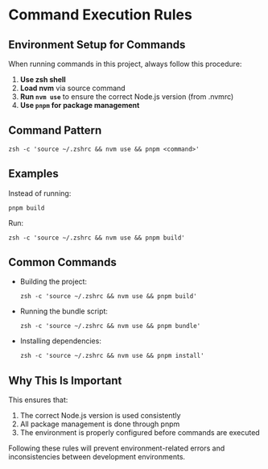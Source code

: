 # Command Execution Rules

## Environment Setup for Commands

When running commands in this project, always follow this procedure:

1. **Use zsh shell**
2. **Load nvm** via source command
3. **Run `nvm use`** to ensure the correct Node.js version (from .nvmrc)
4. **Use `pnpm` for package management**

## Command Pattern

```shell
zsh -c 'source ~/.zshrc && nvm use && pnpm <command>'
```

## Examples

Instead of running:
```
pnpm build
```

Run:
```
zsh -c 'source ~/.zshrc && nvm use && pnpm build'
```

## Common Commands

- Building the project:
  ```
  zsh -c 'source ~/.zshrc && nvm use && pnpm build'
  ```

- Running the bundle script:
  ```
  zsh -c 'source ~/.zshrc && nvm use && pnpm bundle'
  ```

- Installing dependencies:
  ```
  zsh -c 'source ~/.zshrc && nvm use && pnpm install'
  ```

## Why This Is Important

This ensures that:
1. The correct Node.js version is used consistently
2. All package management is done through pnpm
3. The environment is properly configured before commands are executed

Following these rules will prevent environment-related errors and inconsistencies between development environments. 